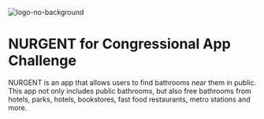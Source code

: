 
![logo-no-background](https://github.com/rachelm06/nurgent/assets/70859066/94fdb6d5-97ee-4949-ae78-b1ddab137040)

# NURGENT for Congressional App Challenge

NURGENT is an app that allows users to find bathrooms near them in public. This app not only includes public bathrooms, but also free bathrooms from hotels, parks, hotels, bookstores, fast food restaurants, metro stations and more.
